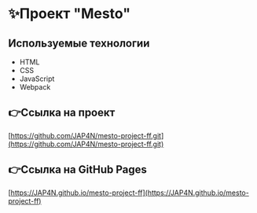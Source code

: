 # ✨Проект "Mesto" #

## Используемые технологии ##
- HTML
- CSS
- JavaScript
- Webpack

## 👉Ссылка на проект ##
[https://github.com/JAP4N/mesto-project-ff.git](https://github.com/JAP4N/mesto-project-ff.git)

## 👉Ссылка на GitHub Pages ##
[https://JAP4N.github.io/mesto-project-ff](https://JAP4N.github.io/mesto-project-ff)

